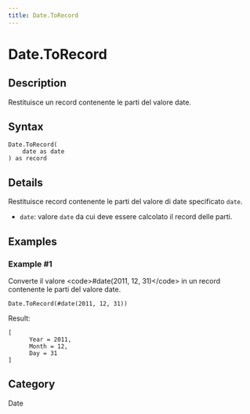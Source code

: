 ```yaml
---
title: Date.ToRecord
---
```


# Date.ToRecord


## Description

Restituisce un record contenente le parti del valore date.


## Syntax

```powerquery
Date.ToRecord(
    date as date
) as record
```


## Details

Restituisce record contenente le parti del valore di date specificato <code>date</code>. <ul>        <li><code>date</code>: valore <code>date</code> da cui deve essere calcolato il record delle parti.</li>      </ul>


## Examples

### Example #1 
Converte il valore &lt;code&gt;#date(2011, 12, 31)&lt;/code&gt; in un record contenente le parti del valore date.
```powerquery
Date.ToRecord(#date(2011, 12, 31))
```

Result: 
```powerquery
[
      Year = 2011,
      Month = 12,
      Day = 31
]
```




## Category
Date
